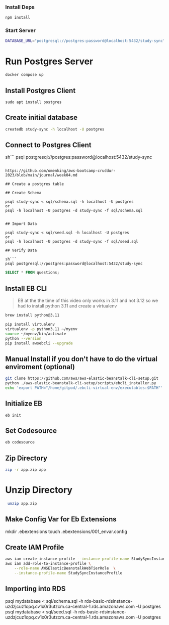 ### Install Deps

```sh
npm install
```

### Start Server

```sh
DATABASE_URL="postgresql://postgres:password@localhost:5432/study-sync" PORT=4567 npm start
```

# Run Postgres Server

```sh
docker compose up
```

## Install Postgres Client

```
sudo apt install postgres
```

## Create initial database

```sh
createdb study-sync -h localhost -U postgres
```

## Connect to Postgres Client

sh```
psql postgresql://postgres:password@localhost:5432/study-sync

````

https://github.com/omenking/aws-bootcamp-cruddur-2023/blob/main/journal/week04.md

## Create a postgres table

## Create Schema

psql study-sync < sql/schema.sql -h localhost -U postgres
or
psql -h localhost -U postgres -d study-sync -f sql/schema.sql


## Import Data

psql study-sync < sql/seed.sql -h localhost -U postgres
or
psql -h localhost -U postgres -d study-sync -f sql/seed.sql

## Verify Data

sh```
psql postgresql://postgres:password@localhost:5432/study-sync
````

```sql
SELECT * FROM questions;
```

## Install EB CLI

> EB at the the time of this video only works in 3.11 and not 3.12 so we had to install python 3.11 and create a virtualenv

```sh
brew install python@3.11
```

```sh
pip install virtualenv
virtualenv -p python3.11 ~/myenv
source ~/myenv/bin/activate
python --version
pip install awsebcli --upgrade
```

## Manual Install if you don't have to do the virtual enviroment (optional)

```sh
git clone https://github.com/aws/aws-elastic-beanstalk-cli-setup.git
python ./aws-elastic-beanstalk-cli-setup/scripts/ebcli_installer.py
echo 'export PATH="/home/gitpod/.ebcli-virtual-env/executables:$PATH"' >> ~/.bash_profile && source ~/.bash_profile
```

## Initialize EB

```
eb init
```

## Set Codesource

```sh
eb codesource
```

## Zip Directory

```sh
zip -r app.zip app
```

# Unzip Directory

```sh
 unzip app.zip
```

## Make Config Var for Eb Extensions

mkdir .ebextensions
touch .ebextensions/001_envar.config

## Create IAM Profile

```sh
aws iam create-instance-profile --instance-profile-name StudySyncInstanceProfile
aws iam add-role-to-instance-profile \
    --role-name AWSElasticBeanstalkWebTierRole  \
    --instance-profile-name StudySyncInstanceProfile
```

## Importing into RDS

psql mydatabase < sql/schema.sql -h rds-basic-rdsinstance-uzdzjcuz1opq.cv1x0r3utzcm.ca-central-1.rds.amazonaws.com -U postgres
psql mydatabase < sql/seed.sql -h rds-basic-rdsinstance-uzdzjcuz1opq.cv1x0r3utzcm.ca-central-1.rds.amazonaws.com -U postgres
